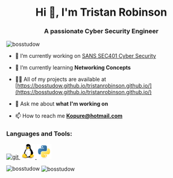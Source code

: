 <h1 align="center">Hi 👋, I'm Tristan Robinson</h1>
<h3 align="center">A passionate Cyber Security Engineer</h3>

<p align="left"> <img src="https://komarev.com/ghpvc/?username=bosstudow&label=Profile%20views&color=0e75b6&style=flat" alt="bosstudow" /> </p>

- 🔭 I’m currently working on [SANS SEC401 Cyber Security](https://www.sans.org/cyber-security-courses/security-essentials-network-endpoint-cloud/)

- 🌱 I’m currently learning **Networking Concepts**

- 👨‍💻 All of my projects are available at [https://bosstudow.github.io/tristanrobinson.github.io/](https://bosstudow.github.io/tristanrobinson.github.io/)

- 💬 Ask me about **what I'm working on**

- 📫 How to reach me **Kopure@hotmail.com**


<h3 align="left">Languages and Tools:</h3>
<p align="left"> <a href="https://git-scm.com/" target="_blank"> <img src="https://www.vectorlogo.zone/logos/git-scm/git-scm-icon.svg" alt="git" width="40" height="40"/> </a> <a href="https://www.linux.org/" target="_blank"> <img src="https://raw.githubusercontent.com/devicons/devicon/master/icons/linux/linux-original.svg" alt="linux" width="40" height="40"/> </a> <a href="https://www.python.org" target="_blank"> <img src="https://raw.githubusercontent.com/devicons/devicon/master/icons/python/python-original.svg" alt="python" width="40" height="40"/> </a> </p>

<p><img align="left" src="https://github-readme-stats.vercel.app/api/top-langs?username=bosstudow&show_icons=true&locale=en&layout=compact" alt="bosstudow" /></p>

<p>&nbsp;<img align="center" src="https://github-readme-stats.vercel.app/api?username=bosstudow&show_icons=true&locale=en" alt="bosstudow" /></p>

